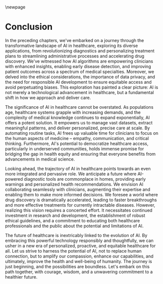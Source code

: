 \newpage

# Conclusion

In the preceding chapters, we've embarked on a journey through the transformative landscape of AI in healthcare, exploring its diverse applications, from revolutionizing diagnostics and personalizing treatment plans to streamlining administrative processes and accelerating drug discovery. We've witnessed how AI algorithms are empowering clinicians with enhanced insights, enabling early disease detection, and improving patient outcomes across a spectrum of medical specialties. Moreover, we delved into the ethical considerations, the importance of data privacy, and the need for responsible AI development to ensure equitable access and avoid perpetuating biases. This exploration has painted a clear picture: AI is not merely a technological advancement in healthcare, but a fundamental shift in how we approach and deliver care.

The significance of AI in healthcare cannot be overstated. As populations age, healthcare systems grapple with increasing demands, and the complexity of medical knowledge continues to expand exponentially, AI offers a potent solution. It empowers us to manage vast datasets, extract meaningful patterns, and deliver personalized, precise care at scale. By automating routine tasks, AI frees up valuable time for clinicians to focus on the human aspects of medicine – empathy, communication, and critical thinking. Furthermore, AI's potential to democratize healthcare access, particularly in underserved communities, holds immense promise for bridging the gap in health equity and ensuring that everyone benefits from advancements in medical science.

Looking ahead, the trajectory of AI in healthcare points towards an even more integrated and pervasive role. We anticipate a future where AI-powered diagnostic tools are commonplace in homes, providing early warnings and personalized health recommendations. We envision AI collaborating seamlessly with clinicians, augmenting their expertise and enabling them to make more informed decisions. We foresee a world where drug discovery is dramatically accelerated, leading to faster breakthroughs and more effective treatments for currently intractable diseases. However, realizing this vision requires a concerted effort. It necessitates continued investment in research and development, the establishment of robust ethical guidelines, and a commitment to educating both healthcare professionals and the public about the potential and limitations of AI.

The future of healthcare is inextricably linked to the evolution of AI. By embracing this powerful technology responsibly and thoughtfully, we can usher in a new era of personalized, proactive, and equitable healthcare for all. Let us strive to harness the potential of AI, not to replace human connection, but to amplify our compassion, enhance our capabilities, and ultimately, improve the health and well-being of humanity. The journey is just beginning, and the possibilities are boundless. Let's embark on this path together, with courage, wisdom, and a unwavering commitment to a healthier future.